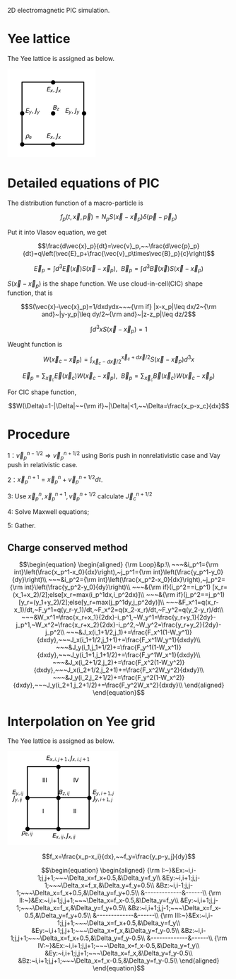 2D electromagnetic PIC simulation.
# Yee lattice
The Yee lattice is assigned as below.

![./image](Yee.png)

# Detailed equations of PIC
The distribution function of a macro-particle is

$$f_p(t,\vec{x},\vec{p})=N_pS(\vec{x}-\vec{x}_p)\delta(\vec{p}-\vec{p}_p)$$

Put it into Vlasov equation, we get

$$\frac{d\vec{x}_p}{dt}=\vec{v}_p,~~\frac{d\vec{p}_p}{dt}=q\left(\vec{E}_p+\frac{\vec{v}_p\times\vec{B}_p}{c}\right)$$

$$\vec{E}_p=\int d^3\vec{E}(\vec{x})S(\vec{x}-\vec{x}_p),~~\vec{B}_p=\int d^3\vec{B}(\vec{x})S(\vec{x}-\vec{x}_p)$$

$S(\vec{x}-\vec{x}_p)$ is the shape function. We use cloud-in-cell(CIC) shape function, that is

```math
S(\vec{x}-\vec{x}_p)=1/dxdydx~~~{\rm if} |x-x_p|\leq dx/2~{\rm and}~|y-y_p|\leq dy/2~{\rm and}~|z-z_p|\leq dz/2
```

$$\int d^3xS(\vec{x}-\vec{x}_p)=1$$

Weught function is 

$$W(\vec{x}_ c-\vec{x}_ p)=\int_ {\vec{x}_c-d\vec{x}/2}^{\vec{x}_c+d\vec{x}/2}S(\vec{x}-\vec{x}_p)d^3x$$

$$\vec{E}_ p=\sum_{\vec{x}_ c}\vec{E}(\vec{x}_ c)W(\vec{x}_ c-\vec{x}_ p),~~\vec{B}_ p=\sum_{\vec{x}_ c}\vec{B}(\vec{x}_ c)W(\vec{x}_ c-\vec{x}_ p)$$

For CIC shape function,

$$W(\Delta)=1-|\Delta|~~{\rm if}~|\Delta|<1,~~\Delta=\frac{x_p-x_c}{dx}$$

# Procedure
1：$`\vec{v}_ p^{n-1/2} \Rightarrow \vec{v}_ p^{n+1/2}`$ using Boris push in nonrelativistic case and Vay push in relativistic case.

2：$`\vec{x}_ p^ {n+1}=\vec{x}_ p^ {n} + \vec{v}_ p^ {n+1/2}dt`$.

3: Use $`\vec{x}_p^{n},\vec{x}_p^{n+1},\vec{v}_p^{n+1/2}`$ calculate $\vec{J}_c^{n+1/2}$

4: Solve Maxwell equations;

5: Gather.

## Charge conserved method
```math
\begin{equation}
\begin{aligned}
{\rm Loop}&p:\\
~~~&i_p^1={\rm int}\left(\frac{x_p^1-x_0}{dx}\right),~j_p^1={\rm int}\left(\frac{y_p^1-y_0}{dy}\right)\\
~~~&i_p^2={\rm int}\left(\frac{x_p^2-x_0}{dx}\right),~j_p^2={\rm int}\left(\frac{y_p^2-y_0}{dy}\right)\\
~~~&{\rm if}(i_p^2==i_p^1) [x_r=(x_1+x_2)/2];else[x_r=max(i_p^1dx,i_p^2dx)]\\
~~~&{\rm if}(j_p^2==j_p^1) [y_r=(y_1+y_2)/2];else[y_r=max(j_p^1dy,j_p^2dy)]\\
~~~&F_x^1=q(x_r-x_1)/dt,~F_y^1=q(y_r-y_1)/dt,~F_x^2=q(x_2-x_r)/dt,~F_y^2=q(y_2-y_r)/dt\\
~~~&W_x^1=\frac{x_r+x_1}{2dx}-i_p^1,~W_y^1=\frac{y_r+y_1}{2dy}-j_p^1,~W_x^2=\frac{x_r+x_2}{2dx}-i_p^2,~W_y^2=\frac{y_r+y_2}{2dy}-j_p^2\\
~~~&J_x(i_1+1/2,j_1)+=\frac{F_x^1(1-W_y^1)}{dxdy},~~~J_x(i_1+1/2,j_1+1)+=\frac{F_x^1W_y^1}{dxdy}\\
~~~&J_y(i_1,j_1+1/2)+=\frac{F_y^1(1-W_x^1)}{dxdy},~~~J_y(i_1+1,j_1+1/2)+=\frac{F_y^1W_x^1}{dxdy}\\
~~~&J_x(i_2+1/2,j_2)+=\frac{F_x^2(1-W_y^2)}{dxdy},~~~J_x(i_2+1/2,j_2+1)+=\frac{F_x^2W_y^2}{dxdy}\\
~~~&J_y(i_2,j_2+1/2)+=\frac{F_y^2(1-W_x^2)}{dxdy},~~~J_y(i_2+1,j_2+1/2)+=\frac{F_y^2W_x^2}{dxdy}\\
\end{aligned}
\end{equation}
```

# Interpolation on Yee grid
The Yee lattice is assigned as below.

![./image](Yee_lattice.png)

$$f_x=\frac{x_p-x_i}{dx},~~f_y=\frac{y_p-y_j}{dy}$$

```math
\begin{equation}
\begin{aligned}
{\rm I:~}&Ex:~i,i-1;j,j+1;~~~\Delta_x=f_x+0.5,&\Delta_y=f_y\\
&Ey:~i,i+1;j,j-1;~~~\Delta_x=f_x,&\Delta_y=f_y+0.5\\
&Bz:~i,i-1;j,j-1;~~~\Delta_x=f_x+0.5,&\Delta_y=f_y+0.5\\
&-------------&------\\
{\rm II:~}&Ex:~i,i+1;j,j+1;~~~\Delta_x=f_x-0.5,&\Delta_y=f_y\\
&Ey:~i,i+1;j,j-1;~~~\Delta_x=f_x,&\Delta_y=f_y+0.5\\
&Bz:~i,i+1;j,j-1;~~~\Delta_x=f_x-0.5,&\Delta_y=f_y+0.5\\
&-------------&------\\
{\rm III:~}&Ex:~i,i-1;j,j+1;~~~\Delta_x=f_x+0.5,&\Delta_y=f_y\\
&Ey:~i,i+1;j,j+1;~~~\Delta_x=f_x,&\Delta_y=f_y-0.5\\
&Bz:~i,i-1;j,j+1;~~~\Delta_x=f_x+0.5,&\Delta_y=f_y-0.5\\
&-------------&------\\
{\rm IV:~}&Ex:~i,i+1;j,j+1;~~~\Delta_x=f_x-0.5,&\Delta_y=f_y\\
&Ey:~i,i+1;j,j+1;~~~\Delta_x=f_x,&\Delta_y=f_y-0.5\\
&Bz:~i,i+1;j,j+1;~~~\Delta_x=f_x-0.5,&\Delta_y=f_y-0.5\\
\end{aligned}
\end{equation}
```












